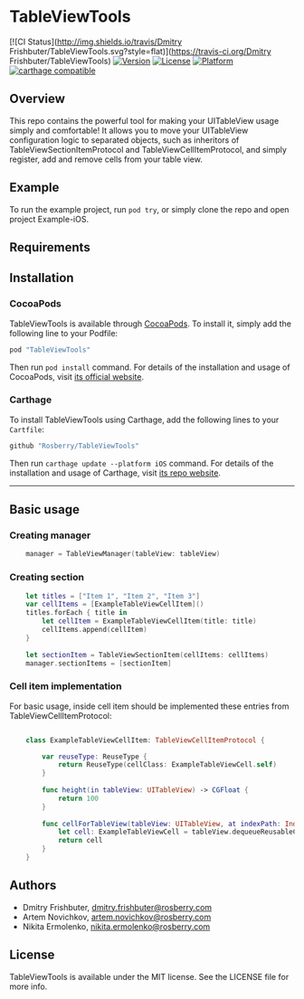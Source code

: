 # TableViewTools

[![CI Status](http://img.shields.io/travis/Dmitry Frishbuter/TableViewTools.svg?style=flat)](https://travis-ci.org/Dmitry Frishbuter/TableViewTools)
[![Version](https://img.shields.io/cocoapods/v/TableViewTools.svg?style=flat)](http://cocoapods.org/pods/TableViewTools)
[![License](https://img.shields.io/cocoapods/l/TableViewTools.svg?style=flat)](http://cocoapods.org/pods/TableViewTools)
[![Platform](https://img.shields.io/cocoapods/p/TableViewTools.svg?style=flat)](http://cocoapods.org/pods/TableViewTools)
[![carthage compatible](https://img.shields.io/badge/Carthage-compatible-blue.svg)](https://github.com/Carthage/Carthage) 

## Overview

This repo contains the powerful tool for making your UITableView usage simply and comfortable! It allows you to move your UITableView configuration logic to separated objects, such as inheritors of TableViewSectionItemProtocol and TableViewCellItemProtocol, and simply register, add and remove cells from your table view.

## Example

To run the example project, run `pod try`, or simply clone the repo and open project Example-iOS.

## Requirements

## Installation
### CocoaPods

TableViewTools is available through [CocoaPods](http://cocoapods.org). To install
it, simply add the following line to your Podfile:

```ruby
pod "TableViewTools"
```

Then run `pod install` command. For details of the installation and usage of CocoaPods, visit [its official website](https://cocoapods.org).

### Carthage

To install TableViewTools using Carthage, add the following lines to your `Cartfile`:

```ruby
github "Rosberry/TableViewTools"
```

Then run `carthage update --platform iOS` command. For details of the installation and usage of Carthage, visit [its  repo website](https://github.com/Carthage/Carthage).

---

## Basic usage

### Creating manager

```swift
	manager = TableViewManager(tableView: tableView)

```

### Creating section

```swift
	let titles = ["Item 1", "Item 2", "Item 3"]
    var cellItems = [ExampleTableViewCellItem]()
    titles.forEach { title in
        let cellItem = ExampleTableViewCellItem(title: title)
        cellItems.append(cellItem)
    }
    
    let sectionItem = TableViewSectionItem(cellItems: cellItems)
    manager.sectionItems = [sectionItem]

```

### Cell item implementation

For basic usage, inside cell item should be implemented these entries from TableViewCellItemProtocol:

```swift

	class ExampleTableViewCellItem: TableViewCellItemProtocol {

		var reuseType: ReuseType {
	        return ReuseType(cellClass: ExampleTableViewCell.self)
	    }
	    
	    func height(in tableView: UITableView) -> CGFloat {
	        return 100
	    }
	    
	    func cellForTableView(tableView: UITableView, at indexPath: IndexPath) -> UITableViewCell {
	        let cell: ExampleTableViewCell = tableView.dequeueReusableCell()
	        return cell
	    }
	}
```

## Authors

* Dmitry Frishbuter, dmitry.frishbuter@rosberry.com
* Artem Novichkov, artem.novichkov@rosberry.com
* Nikita Ermolenko, nikita.ermolenko@rosberry.com

## License

TableViewTools is available under the MIT license. See the LICENSE file for more info.
